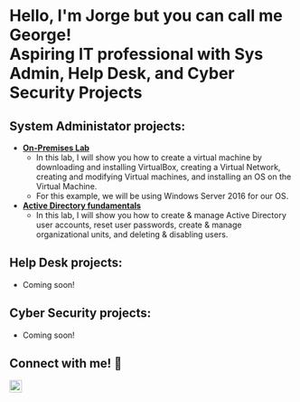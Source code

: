 # Hello, I'm Jorge but you can call me George! </br>Aspiring IT professional with Sys Admin, Help Desk, and Cyber Security Projects
## System Administator projects: 
- **[On-Premises Lab](https://github.com/jvilla1901/OnPremiseLab/blob/main/README.md)**
  - In this lab, I will show you how to create a virtual machine by downloading and installing VirtualBox, creating a Virtual Network, creating and modifying Virtual machines, and installing an OS on the Virtual Machine. 
  - For this example, we will be using Windows Server 2016 for our OS.
- **[Active Directory fundamentals](https://github.com/jvilla1901/activeDirectoryFundamentals/tree/main)**
  - In this lab, I will show you how to create & manage Active Directory user accounts, reset user passwords, create & manage organizational units, and deleting & disabling users. 

## Help Desk projects:
- Coming soon!

## Cyber Security projects:
- Coming soon! 

## Connect with me! 📱
[<img align="left" alt="JoshMadakor | LinkedIn" width="22px" src="https://cdn.jsdelivr.net/npm/simple-icons@v3/icons/linkedin.svg" />][linkedin]

[linkedin]: www.linkedin.com/in/jorge-villarreal-profile

